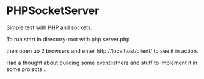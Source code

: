 # PHPSocketServer

Simple test with PHP and sockets.

To run start in directory-root with php server.php

then open up 2 browsers and enter http://localhost/client/ 
to see it in action.

Had a thought about building some eventlistners and stuff to implement it in some projects .. 




